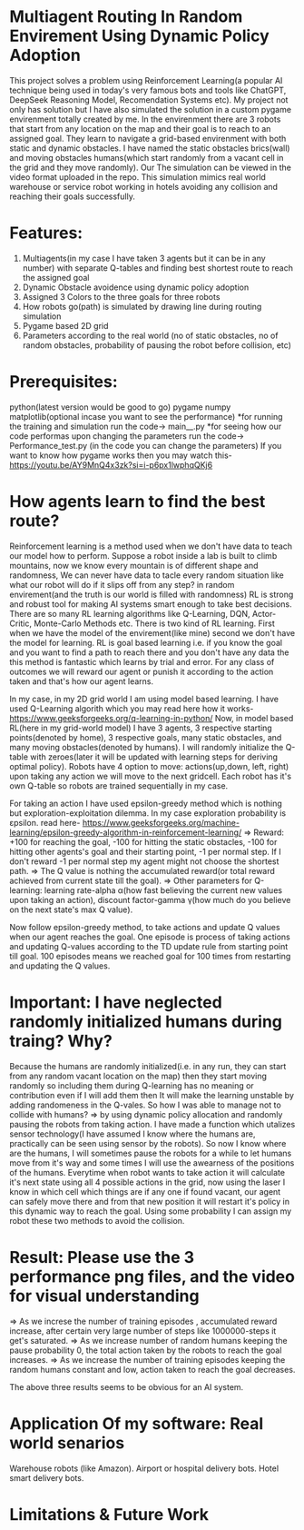 # Multiagent Routing In Random Envirement Using Dynamic Policy Adoption #

This project solves a problem using Reinforcement Learning(a popular AI technique being used in today's very famous bots and tools like ChatGPT, DeepSeek Reasoning Model, Recomendation Systems etc).  My project not only has solution but I have also simulated the solution in a custom pygame envirenment totally created by me. In the envirenment there are 3 robots that start from any location on the map and their goal is to reach to an assigned goal. They learn to navigate a grid-based envirenment with both static and dynamic obstacles. I have named the static obstacles brics(wall) and moving obstacles humans(which start randomly from a vacant cell in the grid and they move randomly). Our The simulation can be viewed in the video format uploaded in the repo. This simulation mimics real world warehouse or service robot working in hotels avoiding any collision and reaching their goals successfully.

# Features:
1. Multiagents(in my case I have taken 3 agents but it can be in any number) with separate Q-tables and finding best shortest route to reach the assigned goal
2. Dynamic Obstacle avoidence using dynamic policy adoption
3. Assigned 3 Colors to the three goals for three robots
4. How robots go(path) is simulated by drawing line during routing simulation
5. Pygame based 2D grid
6. Parameters according to the real world (no of static obstacles, no of random obstacles, probability of pausing the robot before collision, etc)

# Prerequisites:
python(latest version would be good to go)
pygame
numpy
matplotlib(optional incase you want to see the performance)
*for running the training and simulation run the code-> main__.py
*for seeing how our code performas upon changing the parameters run the code-> Performance_test.py (in the code you can change the parameters)
If you want to know how pygame works then you may watch this- https://youtu.be/AY9MnQ4x3zk?si=i-p6px1lwphqQKj6

# How agents learn to find the best route?
Reinforcement learning is a method used when we don't have data to teach our model how to perform. Suppose a robot inside a lab is built to climb mountains, now we know every mountain is of different shape and randomness, We can never have data to tacle every random situation like what our robot will do if it slips off from any step? in random envirement(and the truth is our world is filled with randomness) RL is strong and robust tool for making AI systems smart enough to take best decisions. There are so many RL learning algorithms like Q-Learning, DQN, Actor-Critic, Monte-Carlo Methods etc. There is two kind of RL learning. First when we have the model of the envirement(like mine) second we don't have the model for learning.
RL is goal based learning i.e. if you know the goal and you want to find a path to reach there and you don't have any data the this method is fantastic which learns by trial and error. For any class of outcomes we will reward our agent or punish it according to the action taken and that's how our agent learns.

In my case, in my 2D grid world I am using model based learning. I have used Q-Learning algorith which you may read here how it works- https://www.geeksforgeeks.org/q-learning-in-python/
Now, in model based RL(here in my grid-world model) I have 3 agents, 3 respective starting points(denoted by home), 3 respective goals, many static obstacles, and many moving obstacles(denoted by humans).
I will randomly initialize the Q-table with zeroes(later it will be updated with learning steps for deriving optimal policy).
Robots have 4 option to move: actions(up,down, left, right) upon taking any action we will move to the next gridcell. Each robot has it's own Q-table so robots are trained sequentially in my case.

For taking an action I have used epsilon-greedy method which is nothing but exploration-exploitation dilemma. In my case exploration probability is εpsilon. read here- https://www.geeksforgeeks.org/machine-learning/epsilon-greedy-algorithm-in-reinforcement-learning/
=> Reward: +100 for reaching the goal, -100 for hitting the static obstacles, -100 for hitting other agents's goal and their starting point, -1 per normal step. If I don't reward -1 per normal step my agent might not choose the shortest path.
=> The Q value is nothing the accumulated reward(or total reward achieved from current state till the goal).
=> Other parameters for Q-learning: learning rate-alpha α(how fast believing the current new values upon taking an action),  discount factor-gamma γ(how much do you believe on the next state's max Q value).

Now follow epsilon-greedy method, to take actions and update Q values when our agent reaches the goal. One episode is process of taking actions and updating Q-values according to the TD update rule from starting point till goal. 100 episodes means we reached goal for 100 times from restarting and updating the Q values.

# Important: I have neglected randomly initialized humans during traing? Why?
Because the humans are randomly initialized(i.e. in any run, they can start from any random vacant location on the map) then they start moving randomly so including them during Q-learning has no meaning or contribution even if I will add them then It will make the learning unstable by adding randomeness in the Q-vales. So how I was able to manage not to collide with humans?
=> by using dynamic policy allocation and randomly pausing the robots from taking action.
I have made a function which utalizes sensor technology(I have assumed I know where the humans are, practically can be seen using sensor by the robots). So now I know where are the humans, I will sometimes pause the robots for a while to let humans move from it's way and some times I will use the awearness of the positions of the humans.
Everytime when robot wants to take action it will calculate it's next state using all 4 possible actions in the grid, now using the laser I know in which cell which things are if any one if found vacant, our agent can safely move there and from that new position it will restart it's policy in this dynamic way to reach the goal. Using some probability I can assign my robot these two methods to avoid the collision.

# Result: Please use the 3 performance png files, and the video for visual understanding
=> As we increse the number of training episodes , accumulated reward increase, after certain very large number of steps like 1000000-steps it get's saturated.
=> As we increase number of random humans keeping the pause probability 0, the total action taken by the robots to reach the goal increases.
=> As we increase the number of training episodes keeping the random humans constant and low, action taken to reach the goal decreases.

The above three results seems to be obvious for an AI system.

# Application Of my software: Real world senarios
Warehouse robots (like Amazon).
Airport or hospital delivery bots.
Hotel smart delivery bots.

# Limitations & Future Work


